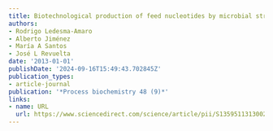 ```yaml
---
title: Biotechnological production of feed nucleotides by microbial strain improvement
authors:
- Rodrigo Ledesma-Amaro
- Alberto Jiménez
- María A Santos
- José L Revuelta
date: '2013-01-01'
publishDate: '2024-09-16T15:49:43.702845Z'
publication_types:
- article-journal
publication: '*Process biochemistry 48 (9)*'
links:
- name: URL
  url: https://www.sciencedirect.com/science/article/pii/S135951131300295X
---
```


